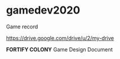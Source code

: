 # gamedev2020

Game record

https://drive.google.com/drive/u/2/my-drive


**FORTIFY COLONY**
Game Design Document



				






